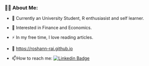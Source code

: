 ### :technologist: About Me:
- :telescope: Currently an University Student, R enthusiasist and self learner.

- :seedling: Interested in Finance and Economics.

- :zap: In my free time, I love reading articles.

- :link: https://roshann-rai.github.io

- :mailbox:How to reach me: [![Linkedin Badge](https://img.shields.io/badge/-Linkedin-blue?style=flat&logo=Linkedin&logoColor=white)](https://www.linkedin.com/in/roshan-rai-935301217/)
